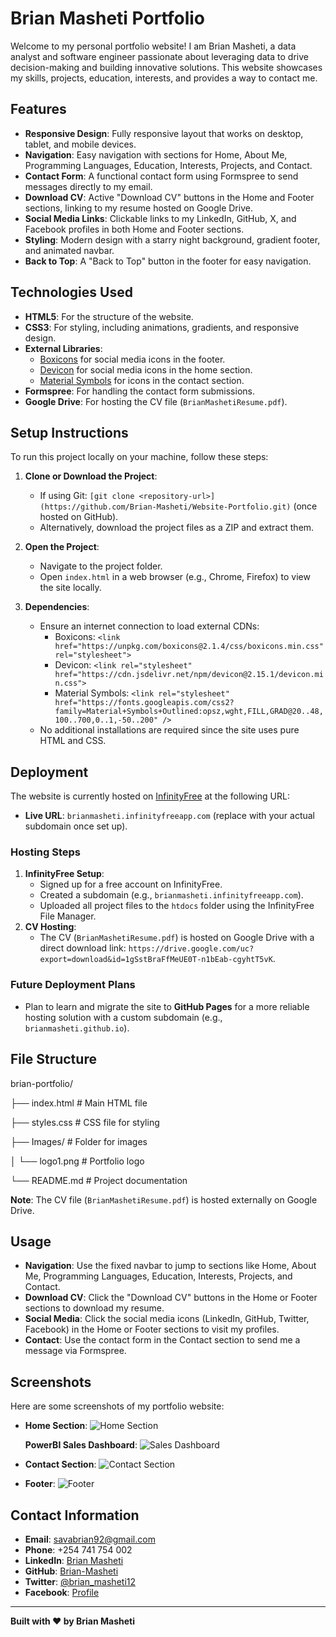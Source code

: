 # Brian Masheti Portfolio

Welcome to my personal portfolio website! I am Brian Masheti, a data analyst and software engineer passionate about leveraging data to drive decision-making and building innovative solutions. This website showcases my skills, projects, education, interests, and provides a way to contact me.

## Features
- **Responsive Design**: Fully responsive layout that works on desktop, tablet, and mobile devices.
- **Navigation**: Easy navigation with sections for Home, About Me, Programming Languages, Education, Interests, Projects, and Contact.
- **Contact Form**: A functional contact form using Formspree to send messages directly to my email.
- **Download CV**: Active "Download CV" buttons in the Home and Footer sections, linking to my resume hosted on Google Drive.
- **Social Media Links**: Clickable links to my LinkedIn, GitHub, X, and Facebook profiles in both Home and Footer sections.
- **Styling**: Modern design with a starry night background, gradient footer, and animated navbar.
- **Back to Top**: A "Back to Top" button in the footer for easy navigation.

## Technologies Used
- **HTML5**: For the structure of the website.
- **CSS3**: For styling, including animations, gradients, and responsive design.
- **External Libraries**:
  - [Boxicons](https://boxicons.com/) for social media icons in the footer.
  - [Devicon](https://devicon.dev/) for social media icons in the home section.
  - [Material Symbols](https://fonts.google.com/icons) for icons in the contact section.
- **Formspree**: For handling the contact form submissions.
- **Google Drive**: For hosting the CV file (`BrianMashetiResume.pdf`).

## Setup Instructions
To run this project locally on your machine, follow these steps:

1. **Clone or Download the Project**:
   - If using Git: `[git clone <repository-url>](https://github.com/Brian-Masheti/Website-Portfolio.git)` (once hosted on GitHub).
   - Alternatively, download the project files as a ZIP and extract them.

2. **Open the Project**:
   - Navigate to the project folder.
   - Open `index.html` in a web browser (e.g., Chrome, Firefox) to view the site locally.

3. **Dependencies**:
   - Ensure an internet connection to load external CDNs:
     - Boxicons: `<link href="https://unpkg.com/boxicons@2.1.4/css/boxicons.min.css" rel="stylesheet">`
     - Devicon: `<link rel="stylesheet" href="https://cdn.jsdelivr.net/npm/devicon@2.15.1/devicon.min.css">`
     - Material Symbols: `<link rel="stylesheet" href="https://fonts.googleapis.com/css2?family=Material+Symbols+Outlined:opsz,wght,FILL,GRAD@20..48,100..700,0..1,-50..200" />`
   - No additional installations are required since the site uses pure HTML and CSS.

## Deployment
The website is currently hosted on [InfinityFree](https://infinityfree.com/) at the following URL:
- **Live URL**: `brianmasheti.infinityfreeapp.com` (replace with your actual subdomain once set up).

### Hosting Steps
1. **InfinityFree Setup**:
   - Signed up for a free account on InfinityFree.
   - Created a subdomain (e.g., `brianmasheti.infinityfreeapp.com`).
   - Uploaded all project files to the `htdocs` folder using the InfinityFree File Manager.
2. **CV Hosting**:
   - The CV (`BrianMashetiResume.pdf`) is hosted on Google Drive with a direct download link: `https://drive.google.com/uc?export=download&id=1gSstBraFfMeUE0T-n1bEab-cgyhtT5vK`.

### Future Deployment Plans
- Plan to learn and migrate the site to **GitHub Pages** for a more reliable hosting solution with a custom subdomain (e.g., `brianmasheti.github.io`).

## File Structure

brian-portfolio/

├── index.html          # Main HTML file

├── styles.css          # CSS file for styling

├── Images/             # Folder for images

│   └── logo1.png       # Portfolio logo

└── README.md           # Project documentation

**Note**: The CV file (`BrianMashetiResume.pdf`) is hosted externally on Google Drive.

## Usage
- **Navigation**: Use the fixed navbar to jump to sections like Home, About Me, Programming Languages, Education, Interests, Projects, and Contact.
- **Download CV**: Click the "Download CV" buttons in the Home or Footer sections to download my resume.
- **Social Media**: Click the social media icons (LinkedIn, GitHub, Twitter, Facebook) in the Home or Footer sections to visit my profiles.
- **Contact**: Use the contact form in the Contact section to send me a message via Formspree.

## Screenshots

Here are some screenshots of my portfolio website:

- **Home Section**:
  ![Home Section](https://ibb.co/VWkNdvqN)

  **PowerBI Sales Dashboard**:
  ![Sales Dashboard]([https://ibb.co/d4bRpMNB](https://ibb.co/ych69GMR))

- **Contact Section**:
  ![Contact Section](https://ibb.co/XdF9Qsq)

- **Footer**:
  ![Footer](https://ibb.co/gLC6rc8S)

## Contact Information
- **Email**: savabrian92@gmail.com
- **Phone**: +254 741 754 002
- **LinkedIn**: [Brian Masheti](https://www.linkedin.com/in/brian-masheti/)
- **GitHub**: [Brian-Masheti](https://github.com/Brian-Masheti)
- **Twitter**: [@brian_masheti12](https://x.com/brian_masheti12)
- **Facebook**: [Profile](https://www.facebook.com/profile.php?id=61554448543753)


---

**Built with ❤️ by Brian Masheti**
